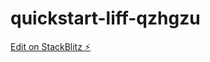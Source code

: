 # quickstart-liff-qzhgzu

[Edit on StackBlitz ⚡️](https://stackblitz.com/edit/quickstart-liff-qzhgzu)